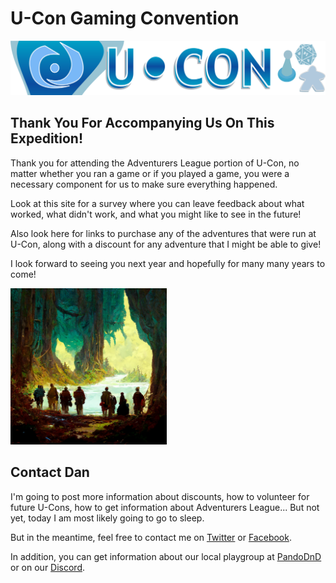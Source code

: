 # U-Con Gaming Convention

![](media/ucon-banner.png)


## Thank You For Accompanying Us On This Expedition!

Thank you for attending the Adventurers League portion of U-Con, no matter whether you ran a game or if 
you played a game, you were a necessary
component for us to make sure everything happened.

Look at this site for a survey where you can leave feedback about what worked, what didn't work, 
and what you might like to see in the future!

Also look here for links to purchase any of the adventures that were run at U-Con, along with
a discount for any adventure that I might be able to give!

I look forward to seeing you next year and hopefully for many many years to come!

[<img src="media/gather_for_ucon.png" width="250"/>](media/gather_for_ucon.png)

## Contact Dan

I'm going to post more information about discounts, how to volunteer for future U-Cons,
how to get information about Adventurers League... But not yet, today I am most likely going
to go to sleep.

But in the meantime, feel free to contact me on [Twitter](https://twitter.com/hoshisabi) or 
[Facebook](https://www.facebook.com/hoshisabi).

In addition, you can get information about our local playgroup at [PandoDnD](pandodnd.com)
or on our [Discord](https://discord.gg/4x7p2NPs4Q).


